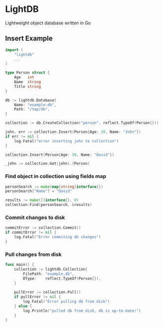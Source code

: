 # LightDB
Lightweight object database written in Go

## Insert Example
```go
import (
    "lightdb"
    ...
)

type Person struct {
    Age   int
    Name  string
    Title string
}

db := lightdb.Database{
    Name: "example-db",
    Path: "/tmp/db",
}

collection := db.CreateCollection("person", reflect.TypeOf(Person{}))

john, err := collection.Insert(Person{Age: 20, Name: "John"})
if err != nil {
    log.Fatal("error inserting john to collection")
}

collection.Insert(Person{Age: 30, Name: "David"})

_john := collection.Get(john).(Person)

```

### Find object in collection using fields map
```go
personSearch := make(map[string]interface{})
personSearch["Name"] = "David"

results := make([]interface{}, 0)
collection.Find(personSearch, &results)

```

### Commit changes to disk
```go
commitError := collection.Commit()
if commitError != nil {
    log.Fatal("Error commiting db changes")
}
```

### Pull changes from disk
```go
func main() {
    collection := lightdb.Collection{
        FilePath: "example.db",
        DType:    reflect.TypeOf(Person{}),
    }
	
    pullError := collection.Pull()
    if pullError != nil {
        log.Fatal("Error pulling db from disk")
    } else {
        log.Println("pulled db from disk, db is up-to-date!")	
    } 
}
```
